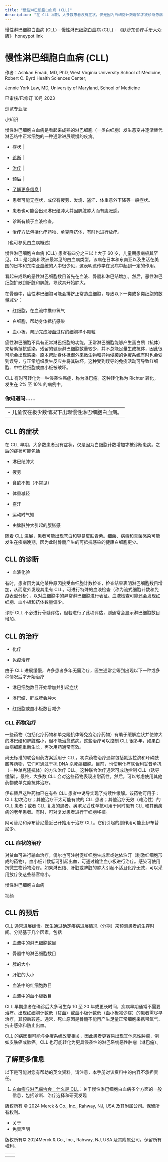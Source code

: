 ```yaml
---
title: "慢性淋巴细胞白血病 (CLL)"
description: "在 CLL 早期，大多数患者没有症状，仅是因为白细胞计数增加才被诊断患病。之后的症状可能包括"
---
```


﻿慢性淋巴细胞白血病 (CLL) - 慢性淋巴细胞白血病 (CLL) - 《默沙东诊疗手册大众版》 honeypot link

# 慢性淋巴细胞白血病 (CLL)

作者：Ashkan Emadi, MD, PhD, West Virginia University School of Medicine, Robert C. Byrd
Health Sciences Center;

Jennie York Law, MD, University of Maryland, School of Medicine

已审核/已修订 10月 2023

浏览专业版

小知识

慢性淋巴细胞白血病是看起来成熟的淋巴细胞（一类白细胞）发生恶变并逐渐替代淋巴结中正常细胞的一种通常进展缓慢的疾病。

- [症状](#症状_v776009_zh) \|
- [诊断](#诊断_v39822204_zh) \|
- [治疗](#治疗_v776019_zh) \|
- [预后](#预后_v776014_zh) \|
- [了解更多信息](#了解更多信息_v24950114_zh) \|

- 患者可能无症状，或仅有疲劳、发烧、盗汗、体重意外下降等一般症状。

- 患者也可能会出现淋巴结肿大并因脾脏肿大而有腹胀感。

- 诊断有赖于血液检查。

- 治疗方法包括化疗药物、单克隆抗体，有时也进行放疗。


（也可参见白血病概述）

慢性淋巴细胞白血病 (CLL) 患者有四分之三以上大于 60 岁，儿童期患病极其罕见。CLL 是北美和欧洲最常见的白血病类型。该病在日本和东南亚以及生活在美国的日本和东南亚血统的人中很少见，这表明遗传学在发病中起到一定的作用。

看起来成熟的恶性淋巴细胞数目首先在血液、骨髓和淋巴结增加。然后，恶性淋巴细胞扩散到肝脏和脾脏，导致其开始肿大。

在骨髓中，癌性淋巴细胞可能会排挤正常造血细胞，导致以下一类或多类细胞的数量减少：

- 红细胞，在血流中携带氧气

- 白细胞，帮助身体抵抗感染

- 血小板，帮助完成凝血过程的细胞样小颗粒


癌性淋巴细胞不具有正常淋巴细胞的功能，正常淋巴细胞能够产生蛋白质（抗体）来帮助抵抗感染。残留的健康淋巴细胞数量较少，并不总能足量生成抗体，因此很可能会出现感染。原本帮助身体抵御外来微生物和异物侵袭的免疫系统有时也会受到误导，与正常组织发生反应并将其破坏。这种受到误导的免疫活动可导致红细胞、中性粒细胞或血小板被破坏。

CLL 有时可转化为一种侵袭性癌症，称为淋巴瘤。这种转化称为 Richter 转化，发生在 2% 至 10% 的病例中。

### 你知道吗……

|     |
| --- |
| - 儿童仅在极少数情况下出现慢性淋巴细胞白血病。 |

## CLL 的症状

在 CLL 早期，大多数患者没有症状，仅是因为白细胞计数增加才被诊断患病。之后的症状可能包括

- 淋巴结肿大

- 疲劳

- 食欲不振（不常见）

- 体重减轻

- 盗汗

- 运动时气短

- 由脾脏肿大引起的腹胀感


随着 CLL 进展，患者可能出现苍白和容易皮肤青紫。细菌、病毒和真菌感染可能发生在疾病晚期，因为此时骨髓产生的可抵抗感染的健康白细胞更少。

## CLL 的诊断

- 血液化验


有时，患者因为其他某种原因接受血细胞计数检查，检查结果表明淋巴细胞数目增加，从而意外发现其患有 CLL。可进行特殊的血液检查（称为流式细胞计数和免疫表型分析），以对血细胞中的异常淋巴细胞进行表征。血液检查可能还会发现红细胞、血小板和抗体数量偏少。

诊断 CLL 不必进行骨髓评估，但若进行了此项评估，则通常会显示淋巴细胞数目增加。

## CLL 的治疗

- 化疗

- 免疫治疗


由于 CLL 进展缓慢，许多患者多年无需治疗，医生通常会等到出现以下一种或多种情况后才开始治疗

- 淋巴细胞数目开始增加并引起症状

- 淋巴结、肝或脾会肿大

- 红细胞或血小板数目减少


### CLL 药物治疗

一些药物（包括化疗药物和单克隆抗体等免疫治疗药物）有助于缓解症状并使肿大的淋巴结和脾脏缩小，但不能治愈该病。这些治疗可以控制 CLL 很多年，如果白血病细胞重新生长，再次用药通常有效。

尚无标准的联合用药方案适用于 CLL。初次药物治疗通常包括氟达拉滨和环磷酰胺等药物，它们可通过干扰 DNA 杀死癌细胞。目前，也使用化疗联合利妥昔单抗（一种单克隆抗体）的方法治疗 CLL。这种联合治疗通常可成功控制 CLL（诱导缓解）。最终，大多数 CLL 会对这些药物表现出耐药性。然后，可以考虑使用其他药物或单克隆抗体治疗。

伊布替尼这种药物已在有些 CLL 患者中诱导实现了持续性缓解。该药物可用于：CLL 初次治疗；其他治疗不太可能有效的 CLL 患者；其他治疗无效（难治性）的 CLL 患者；或者 CLL 复发的患者。奥滨尤妥珠单抗可用于同时患有 CLL 和其他疾病的老年患者。有时，可对复发患者进行干细胞移植。

阿可替尼和泽布替尼最近已开始用于治疗 CLL。它们引起的副作用可能比伊布替尼少。

### CLL 症状的治疗

对贫血可进行输血治疗，偶尔也可注射促红细胞生成素或达依泊汀（刺激红细胞形成的药物）。血小板计数低可引起出血，可通过输注血小板进行治疗。感染可使用抗微生物药物治疗。如果淋巴结、肝脏或脾脏的肿大引起不适且化疗无效，可以采用放疗使这些器官缩小。

慢性淋巴细胞白血病



视频

## CLL 的预后

CLL 通常进展缓慢。医生通过确定疾病进展情况（分期）来预测患者的生存时间。分期基于几个因素，包括

- 血液中的淋巴细胞数目

- 骨髓中的淋巴细胞数目

- 脾的大小

- 肝脏的大小

- 血液中的红细胞数目

- 血液中的血小板数目


CLL 早期患者在确诊后大多可生存 10 至 20 年或更长时间，疾病早期通常不需要治疗。出现红细胞计数低（贫血）或血小板计数低（血小板减少症）的患者需尽早治疗，其预后较差。通常，死亡原因是骨髓不能再产生足量正常细胞来携带氧气、抗击感染和防止出血。

CLL 的病因很可能与免疫系统改变相关，因此患者更容易出现其他恶性肿瘤，例如皮肤癌或肺癌。CLL 也可能转化为更具侵袭性的淋巴系统恶性肿瘤（淋巴瘤）。

## 了解更多信息

以下是可能对您有帮助的英文资料。请注意，本手册对该资料中的内容不承担责任。

1. [白血病与淋巴瘤协会：什么是 CLL](https://www.lls.org/article/what-cll)：关于慢性淋巴细胞白血病多个方面的一般信息，包括诊断、治疗选择和研究发现




版权所有 © 2024
Merck & Co., Inc., Rahway, NJ, USA 及其附属公司。保留所有权利。

- 关于
- 免责声明

版权所有© 2024Merck & Co., Inc., Rahway, NJ, USA 及其附属公司。保留所有权利。

|     |     |
| --- | --- |
|  |  |